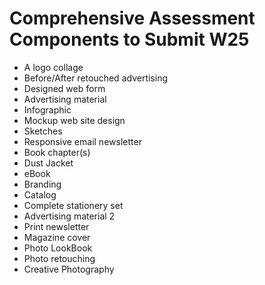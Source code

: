 # Comprehensive Assessment Components to Submit W25

- A logo collage
- Before/After retouched advertising
- Designed web form
- Advertising material
- Infographic
- Mockup web site design
- Sketches
- Responsive email newsletter
- Book chapter(s)
- Dust Jacket
- eBook
- Branding
- Catalog
- Complete stationery set
- Advertising material 2
- Print newsletter
- Magazine cover
- Photo LookBook
- Photo retouching
- Creative Photography
